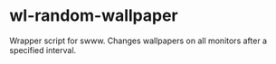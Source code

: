 # wl-random-wallpaper
Wrapper script for swww. Changes wallpapers on all monitors after a specified interval.
